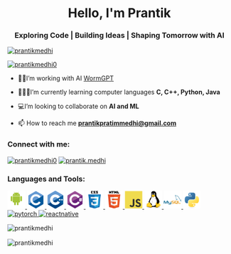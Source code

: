 
<h1 align="center">Hello, I'm Prantik</h1>
<h3 align="center">Exploring Code | Building Ideas | Shaping Tomorrow with AI</h3>


   


<p align="left"> <a href="https://github.com/ryo-ma/github-profile-trophy"><img src="https://github-profile-trophy.vercel.app/?username=prantikmedhi" alt="prantikmedhi" /></a> </p>

<p align="left"> <a href="https://twitter.com/prantikmedhi0" target="blank"><img src="https://img.shields.io/twitter/follow/prantikmedhi0?logo=twitter&style=for-the-badge" alt="prantikmedhi0" /></a> </p>

- 👨‍💻I’m working with AI [WormGPT](https://prantikmedhi.github.io/WormGPT-AI/homepage.html)

- 👨🏻‍💻I’m currently learning computer languages **C, C++, Python, Java**

- 💻I’m looking to collaborate on **AI and ML**

- 📫 How to reach me **prantikpratimmedhi@gmail.com**

<h3 align="left">Connect with me:</h3>
<p align="left">
<a href="https://twitter.com/prantikmedhi0" target="blank"><img align="center" src="https://raw.githubusercontent.com/rahuldkjain/github-profile-readme-generator/master/src/images/icons/Social/twitter.svg" alt="prantikmedhi0" height="30" width="40" /></a>
<a href="https://instagram.com/prantik.medhi" target="blank"><img align="center" src="https://raw.githubusercontent.com/rahuldkjain/github-profile-readme-generator/master/src/images/icons/Social/instagram.svg" alt="prantik.medhi" height="30" width="40" /></a>
</p>

<h3 align="left">Languages and Tools:</h3>
<p align="left"> <a href="https://developer.android.com" target="_blank" rel="noreferrer"> <img src="https://raw.githubusercontent.com/devicons/devicon/master/icons/android/android-original-wordmark.svg" alt="android" width="40" height="40"/> </a> <a href="https://www.cprogramming.com/" target="_blank" rel="noreferrer"> <img src="https://raw.githubusercontent.com/devicons/devicon/master/icons/c/c-original.svg" alt="c" width="40" height="40"/> </a> <a href="https://www.w3schools.com/cpp/" target="_blank" rel="noreferrer"> <img src="https://raw.githubusercontent.com/devicons/devicon/master/icons/cplusplus/cplusplus-original.svg" alt="cplusplus" width="40" height="40"/> </a> <a href="https://www.w3schools.com/cs/" target="_blank" rel="noreferrer"> <img src="https://raw.githubusercontent.com/devicons/devicon/master/icons/csharp/csharp-original.svg" alt="csharp" width="40" height="40"/> </a> <a href="https://www.w3schools.com/css/" target="_blank" rel="noreferrer"> <img src="https://raw.githubusercontent.com/devicons/devicon/master/icons/css3/css3-original-wordmark.svg" alt="css3" width="40" height="40"/> </a> <a href="https://www.w3.org/html/" target="_blank" rel="noreferrer"> <img src="https://raw.githubusercontent.com/devicons/devicon/master/icons/html5/html5-original-wordmark.svg" alt="html5" width="40" height="40"/> </a> <a href="https://developer.mozilla.org/en-US/docs/Web/JavaScript" target="_blank" rel="noreferrer"> <img src="https://raw.githubusercontent.com/devicons/devicon/master/icons/javascript/javascript-original.svg" alt="javascript" width="40" height="40"/> </a> <a href="https://www.linux.org/" target="_blank" rel="noreferrer"> <img src="https://raw.githubusercontent.com/devicons/devicon/master/icons/linux/linux-original.svg" alt="linux" width="40" height="40"/> </a> <a href="https://www.mysql.com/" target="_blank" rel="noreferrer"> <img src="https://raw.githubusercontent.com/devicons/devicon/master/icons/mysql/mysql-original-wordmark.svg" alt="mysql" width="40" height="40"/> </a> <a href="https://www.python.org" target="_blank" rel="noreferrer"> <img src="https://raw.githubusercontent.com/devicons/devicon/master/icons/python/python-original.svg" alt="python" width="40" height="40"/> </a> <a href="https://pytorch.org/" target="_blank" rel="noreferrer"> <img src="https://www.vectorlogo.zone/logos/pytorch/pytorch-icon.svg" alt="pytorch" width="40" height="40"/> </a> <a href="https://reactnative.dev/" target="_blank" rel="noreferrer"> <img src="https://reactnative.dev/img/header_logo.svg" alt="reactnative" width="40" height="40"/> </a> </p>

<p><img align="center" src="https://github-readme-stats.vercel.app/api/top-langs?username=prantikmedhi&show_icons=true&locale=en&layout=compact" alt="prantikmedhi" /></p>

<p><img align="center" src="https://github-readme-streak-stats.herokuapp.com/?user=prantikmedhi&" alt="prantikmedhi" /></p>
